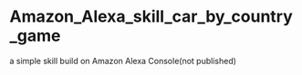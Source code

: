 # Amazon_Alexa_skill_car_by_country_game
a simple skill build on Amazon Alexa Console(not published)
